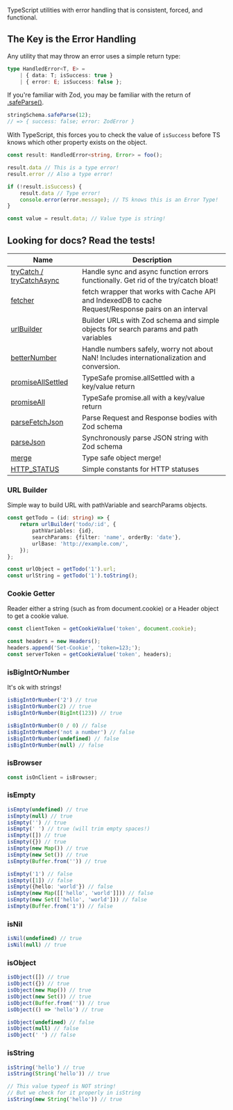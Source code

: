 TypeScript utilities with error handling that is consistent, forced, and functional.

## The Key is the Error Handling

Any utility that may throw an error uses a simple return type:

```ts
type HandledError<T, E> =
    | { data: T; isSuccess: true }
    | { error: E; isSuccess: false };
```

If you're familiar with Zod, you may be familiar with the return of [.safeParse()](https://zod.dev/?id=safeparse).

```ts
stringSchema.safeParse(12);
// => { success: false; error: ZodError }
```

With TypeScript, this forces you to check the value of `isSuccess` before TS knows which other property exists on the
object.

```ts
const result: HandledError<string, Error> = foo();

result.data // This is a type error!
result.error // Also a type error!

if (!result.isSuccess) {
    result.data // Type error!
    console.error(error.message); // TS knows this is an Error Type!
}

const value = result.data; // Value type is string!
```

## Looking for docs? Read the tests!

| Name                                                             | Description                                                                                          | 
|------------------------------------------------------------------|------------------------------------------------------------------------------------------------------|
| [tryCatch / tryCatchAsync](./tests/functional/try-catch.test.ts) | Handle sync and async function errors functionally. Get rid of the try/catch bloat!                  |
| [fetcher](./tests/fetch/fetcher.test.ts)                         | fetch wrapper that works with Cache API and IndexedDB to cache Request/Response pairs on an interval |
| [urlBuilder](./tests/fetch/url-builder.test.ts)                  | Builder URLs with Zod schema and simple objects for search params and path variables                 |
| [betterNumber](./tests/number/number.test.ts)                    | Handle numbers safely, worry not about NaN! Includes internationalization and conversion.            |
| [promiseAllSettled](./tests/fetch/promise.test.ts)               | TypeSafe promise.allSettled with a key/value return                                                  |
| [promiseAll](./tests/fetch/promise.test.ts)                      | TypeSafe promise.all with a key/value return                                                         |
| [parseFetchJson](./tests/fetch/json.test.ts)                     | Parse Request and Response bodies with Zod schema                                                    |
| [parseJson](./tests/json/json.test.ts)                           | Synchronously parse JSON string with Zod schema                                                      |
| [merge](./tests/object/merge.test.ts)                            | Type safe object merge!                                                                              |
| [HTTP_STATUS](./src/constants/http.ts)                           | Simple constants for HTTP statuses                                                                   |

### URL Builder

Simple way to build URL with pathVariable and searchParams objects.

```ts
const getTodo = (id: string) => {
    return urlBuilder('todo/:id', {
        pathVariables: {id},
        searchParams: {filter: 'name', orderBy: 'date'},
        urlBase: 'http://example.com/',
    });
};

const urlObject = getTodo('1').url;
const urlString = getTodo('1').toString();
```

### Cookie Getter

Reader either a string (such as from document.cookie) or a Header object to get a cookie value.

```ts
const clientToken = getCookieValue('token', document.cookie);

const headers = new Headers();
headers.append('Set-Cookie', 'token=123;');
const serverToken = getCookieValue('token', headers);
```

### isBigIntOrNumber

It's ok with strings!

```ts
isBigIntOrNumber('2') // true
isBigIntOrNumber(2) // true
isBigIntOrNumber(BigInt(123)) // true

isBigIntOrNumber(0 / 0) // false
isBigIntOrNumber('not a number') // false
isBigIntOrNumber(undefined) // false
isBigIntOrNumber(null) // false
```

### isBrowser

```ts
const isOnClient = isBrowser;
```

### isEmpty

```ts
isEmpty(undefined) // true
isEmpty(null) // true
isEmpty('') // true
isEmpty(' ') // true (will trim empty spaces!)
isEmpty([]) // true
isEmpty({}) // true
isEmpty(new Map()) // true
isEmpty(new Set()) // true
isEmpty(Buffer.from('')) // true

isEmpty('1') // false
isEmpty([1]) // false
isEmpty({hello: 'world'}) // false
isEmpty(new Map([['hello', 'world']])) // false
isEmpty(new Set(['hello', 'world'])) // false
isEmpty(Buffer.from('1')) // false
```

### isNil

```ts
isNil(undefined) // true
isNil(null) // true
```

### isObject

```ts
isObject([]) // true
isObject({}) // true
isObject(new Map()) // true
isObject(new Set()) // true
isObject(Buffer.from('')) // true
isObject(() => 'hello') // true

isObject(undefined) // false
isObject(null) // false
isObject(' ') // false
```

### isString

```ts
isString('hello') // true
isString(String('hello')) // true

// This value typeof is NOT string! 
// But we check for it properly in isString
isString(new String('hello')) // true
```
